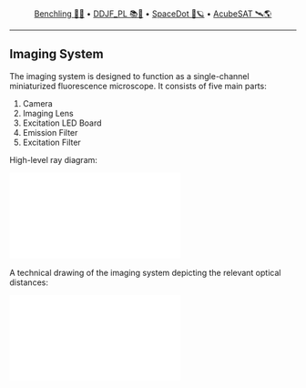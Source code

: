 <div align="center">
<p>
    <a href="https://benchling.com/organizations/acubesat/">Benchling 🎐🧬</a> &bull;
    <a href="https://gitlab.com/acubesat/documentation/cdr-public/-/blob/master/DDJF/DDJF_PL.pdf?expanded=true&viewer=rich">DDJF_PL 📚🧪</a> &bull;
    <a href="https://spacedot.gr/">SpaceDot 🌌🪐</a> &bull;
    <a href="https://acubesat.spacedot.gr/">AcubeSAT 🛰️🌎</a>
</p>
</div>

---

## Imaging System

The imaging system is designed to function as a single-channel miniaturized fluorescence microscope. It consists of five main parts:

1. Camera
2. Imaging Lens
3. Excitation LED Board
4. Emission Filter
5. Excitation Filter

High-level ray diagram:

![](Optics_pathway.pdf)

A technical drawing of the imaging system depicting the relevant optical distances:

![](imaging_schematic.pdf)
